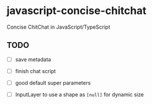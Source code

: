 # javascript-concise-chitchat
Concise ChitChat in JavaScript/TypeScript

## TODO

- [ ] save metadata
- [ ] finish chat script
- [ ] good default super parameters
- [ ] InputLayer to use a shape as `[null]` for dynamic size

